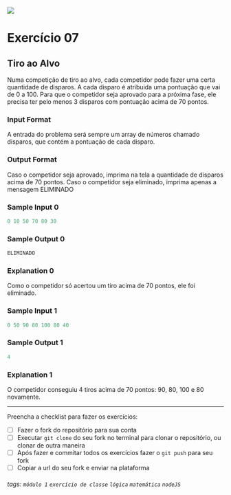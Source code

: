 ![](https://i.imgur.com/xG74tOh.png)

# Exercício 07

## Tiro ao Alvo

Numa competição de tiro ao alvo, cada competidor pode fazer uma certa quantidade de disparos. A cada disparo é atribuida uma pontuação que vai de 0 a 100. Para que o competidor seja aprovado para a próxima fase, ele precisa ter pelo menos 3 disparos com pontuação acima de 70 pontos.
  
### Input Format

A entrada do problema será sempre um array de números chamado disparos, que contém a pontuação de cada disparo.

### Output Format

Caso o competidor seja aprovado, imprima na tela a quantidade de disparos acima de 70 pontos. Caso o competidor seja eliminado, imprima apenas a mensagem ELIMINADO

### Sample Input 0

```javascript
0 10 50 70 80 30
```
### Sample Output 0

```javascript
ELIMINADO
```

### Explanation 0

Como o competidor só acertou um tiro acima de 70 pontos, ele foi eliminado.

### Sample Input 1

```javascript
0 50 90 80 100 80 40
```
### Sample Output 1

```javascript
4
```
### Explanation 1

O competidor conseguiu 4 tiros acima de 70 pontos: 90, 80, 100 e 80 novamente.

---

Preencha a checklist para fazer os exercícios:

-   [ ] Fazer o fork do repositório para sua conta
-   [ ] Executar `git clone` do seu fork no terminal para clonar o repositório, ou clonar de outra maneira
-   [ ] Após fazer e commitar todos os exercícios fazer o `git push` para seu fork
-   [ ] Copiar a url do seu fork e enviar na plataforma

###### tags: `módulo 1` `exercício de classe` `lógica` `matemática` `nodeJS`
